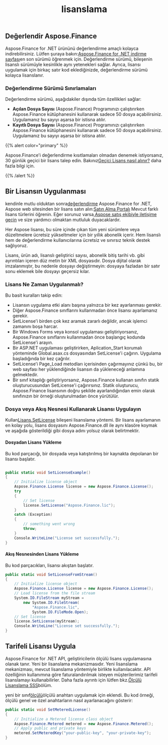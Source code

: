 ﻿---
title: lisanslama
second_title: Aspose.Finance for .NET
type: docs
weight: 50
url: /tr/net/licensing/
description: C# Finance Kütüphane API müşterilerini Klasik lisans ve Sayaçlı Lisans almaya davet ediyor. Ürünü daha iyi keşfetmek için sınırlı bir lisans kullanmanın yanı sıra.
---
## **Değerlendir Aspose.Finance**
Aspose.Finance for .NET ürününü değerlendirme amaçlı kolayca indirebilirsiniz. Lütfen şuraya bakın:[Aspose.Finance for .NET indirme sayfası](https://www.nuget.org/packages/Aspose.Finance/)en son sürümü öğrenmek için. Değerlendirme sürümü, bileşenin lisanslı sürümüyle kesinlikle aynı yetenekleri sağlar. Ayrıca, lisansı uygulamak için birkaç satır kod eklediğinizde, değerlendirme sürümü kolayca lisanslanır.

### **Değerlendirme Sürümü Sınırlamaları**
Değerlendirme sürümü, aşağıdakiler dışında tüm özellikleri sağlar:

- **Açılan Dosya Sayısı** (Aspose.Finance) Programınızı çalıştırırken Aspose.Finance kütüphanesini kullanarak sadece 50 dosya açabilirsiniz. Uygulamanız bu sayıyı aşarsa bir istisna atılır.
- **Kayıtlı Dosya Sayısı** (Aspose.Finance) Programınızı çalıştırırken Aspose.Finance kütüphanesini kullanarak sadece 50 dosya açabilirsiniz. Uygulamanız bu sayıyı aşarsa bir istisna atılır.

{{% alert color="primary" %}} 

 Aspose.Finance'i değerlendirme kısıtlamaları olmadan denemek istiyorsanız, 30 günlük geçici bir lisans talep edin. Bakınız[Geçici Lisans nasıl alınır?](https://purchase.aspose.com/temporary-license) daha fazla bilgi için.

{{% /alert %}} 
## **Bir Lisansın Uygulanması**
 kendinle mutlu olduktan sonra[değerlendirme](https://downloads.aspose.com/finance/net) Aspose.Finance for .NET, Aspose web sitesinden bir lisans satın alın:[Satın Alma Portalı](https://purchase.aspose.com/buy) Mevcut farklı lisans türlerini öğrenin. Eğer sorunuz varsa,[Aspose satış ekibiyle iletişime geçin](https://about.aspose.com/contact) ve size yardımcı olmaktan mutluluk duyacaklardır.

Her Aspose lisansı, bu süre içinde çıkan tüm yeni sürümlere veya düzeltmelere ücretsiz yükseltmeler için bir yıllık abonelik içerir. Hem lisanslı hem de değerlendirme kullanıcılarına ücretsiz ve sınırsız teknik destek sağlıyoruz.

Lisans, ürün adı, lisanslı geliştirici sayısı, abonelik bitiş tarihi vb. gibi ayrıntıları içeren düz metin bir XML dosyasıdır. Dosya dijital olarak imzalanmıştır, bu nedenle dosyayı değiştirmeyin: dosyaya fazladan bir satır sonu eklemek bile dosyayı geçersiz kılar.
### **Lisans Ne Zaman Uygulanmalı?**
Bu basit kuralları takip edin:

- Lisansın uygulama etki alanı başına yalnızca bir kez ayarlanması gerekir.
- Diğer Aspose.Finance sınıflarını kullanmadan önce lisansı ayarlamanız gerekir.
- SetLicense'i birden çok kez aramak zararlı değildir, ancak işlemci zamanını boşa harcar.
- Bir Windows Forms veya konsol uygulaması geliştiriyorsanız, Aspose.Finance sınıflarını kullanmadan önce başlangıç kodunda SetLicense'i arayın.
- Bir ASP.NET uygulaması geliştirirken, Aplication_Start korumalı yönteminde Global.asax.cs dosyasından SetLicense'i çağırın. Uygulama başladığında bir kez çağrılır.
- SetLicense'i Page_Load metodları içerisinden çağırmayınız çünkü bu, bir web sayfası her yüklendiğinde lisansın da yükleneceği anlamına gelmektedir.
- Bir sınıf kitaplığı geliştiriyorsanız, Aspose.Finance kullanan sınıfın statik oluşturucusundan SetLicense'i çağırırsınız. Statik oluşturucu, Aspose.Finance lisansının doğru şekilde ayarlandığından emin olarak sınıfınızın bir örneği oluşturulmadan önce yürütülür.
### **Dosya veya Akış Nesnesi Kullanarak Lisansı Uygulayın**
 Kullan[Lisans.SetLicense](https://reference.aspose.com/finance/net/aspose.finance/license) bileşeni lisanslama yöntemi. Bir lisans ayarlamanın en kolay yolu, lisans dosyasını Aspose.Finance.dll ile aynı klasöre koymak ve aşağıda gösterildiği gibi dosya adını yolsuz olarak belirtmektir.
#### **Dosyadan Lisans Yükleme**
Bu kod parçacığı, bir dosyada veya katıştırılmış bir kaynakta depolanan bir lisansı başlatır.

```csharp

public static void SetLicenseExample()
{
    // Initialize license object
    Aspose.Finance.License license = new Aspose.Finance.License();
    try
    {
        // Set license
        license.SetLicense("Aspose.Finance.lic");
    }
    catch (Exception)
    {
        // something went wrong
        throw;
    }
    Console.WriteLine("License set successfully.");
}
```
#### **Akış Nesnesinden Lisans Yükleme**
Bu kod parçacıkları, lisansı akıştan başlatır.

```csharp
public static void SetLicenseFromStream()
{
    // Initialize license object
    Aspose.Finance.License license = new Aspose.Finance.License();
    // Load license from the file stream
    System.IO.FileStream myStream =
        new System.IO.FileStream(
            "Aspose.Finance.lic",
            System.IO.FileMode.Open);
    // Set license
    license.SetLicense(myStream);
    Console.WriteLine("License set successfully.");
}
```
## **Tarifeli Lisansı Uygula**
Aspose.Finance for .NET API, geliştiricilerin ölçülü lisans uygulamasına olanak tanır. Yeni bir lisanslama mekanizmasıdır. Yeni lisanslama mekanizması, mevcut lisanslama yöntemiyle birlikte kullanılacaktır. API özelliğinin kullanımına göre faturalandırılmak isteyen müşterilerimiz tarifeli lisanslamayı kullanabilirler. Daha fazla ayrıntı için lütfen bkz.[Ölçülü Lisanslama SSS](https://purchase.aspose.com/faqs/licensing/metered)bölüm.

yeni bir sınıf[ölçülü](https://reference.aspose.com/finance/net/aspose.finance/metered)ölçülü anahtarı uygulamak için eklendi. Bu kod örneği, ölçülü genel ve özel anahtarların nasıl ayarlanacağını gösterir:

```csharp
public static void SetMeteredLicense()
{
    // Initialize a Metered license class object
    Aspose.Finance.Metered metered = new Aspose.Finance.Metered();
    // Apply public and private keys
    metered.SetMeteredKey("your-public-key", "your-private-key");
}
```

